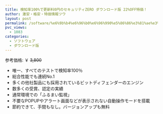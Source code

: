 ```yaml
---
title: 検知率100%で更新料0円のセキュリティZERO ダウンロード版 22%OFF特価！
author: 激安・格安・特価情報ツウ
layout: post
permalink: /software/%e6%9b%b4%e6%96%b0%e6%96%990%e5%86%86%e3%81%ae%e3%82%bb%e3%82%ad%e3%83%a5%e3%83%aa%e3%83%86%e3%82%a3zero.html
pvc_views:
  - 1083
categories:
  - ソフトウェア
  - ダウンロード版
---
```

<div class="img-bg2 img_L">
  参考価格: ￥ <del datetime="2012-02-23T00:42:35+00:00">3,800</del><br />
</div>

<!--more-->

  * 唯一、すべてのテストで検知率100％
  * 総合性能でも連続No.1
  * 多くの他社製品にも採用されているビットディフェンダーのエンジン
  * 数多くの受賞、認定の実績
  * 通常環境での「ふるまい監視」
  * 不要なPOPUPやアラート画面などが表示されない自動操作モードを搭載
  * 節約できて、手間もなし。バージョンアップも無料